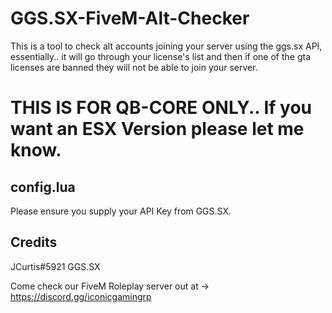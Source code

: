 # GGS.SX-FiveM-Alt-Checker

This is a tool to check alt accounts joining your server using the ggs.sx API, essentially.. it will go through your license's list and then if one of the gta licenses are banned they will not be able to join your server.

# THIS IS FOR QB-CORE ONLY.. If you want an ESX Version please let me know.

## config.lua

Please ensure you supply your API Key from GGS.SX.

## Credits
JCurtis#5921
GGS.SX

Come check our FiveM Roleplay server out at -> https://discord.gg/iconicgamingrp
